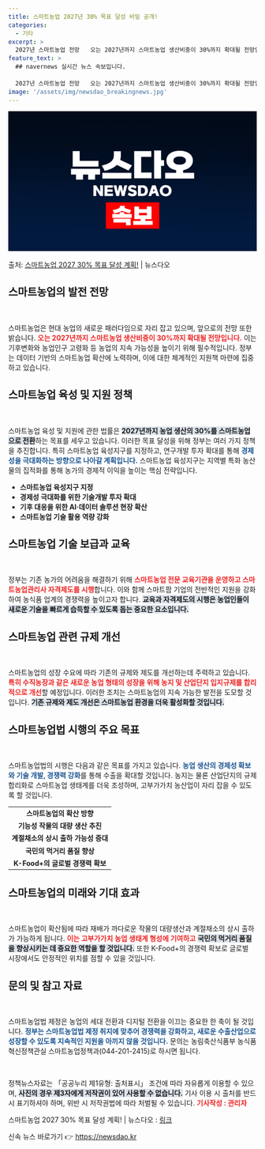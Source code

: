 ```yaml
---
title: 스마트농업 2027년 30% 목표 달성 비밀 공개!
categories:
  - 기타
excerpt: >
  2027년 스마트농업 전망   오는 2027년까지 스마트농업 생산비중이 30%까지 확대될 전망입니다. 농림축…
feature_text: >
  ## navernews 실시간 뉴스 속보입니다.

  2027년 스마트농업 전망   오는 2027년까지 스마트농업 생산비중이 30%까지 확대될 전망입니다. 농림축…
image: '/assets/img/newsdao_breakingnews.jpg'
---
```


![뉴스다오 속보](/assets/img/newsdao_breakingnews.jpg)

<p>출처: <a href="https://newsdao.kr/5045" rel="dofollow">스마트농업 2027 30% 목표 달성 계획!</a> | 뉴스다오</p>

<h2 data-ke-size="size26">스마트농업의 발전 전망</h2>
<p data-ke-size="size16">&nbsp;</p>
스마트농업은 현대 농업의 새로운 패러다임으로 자리 잡고 있으며, 앞으로의 전망 또한 밝습니다. <b><span style="color: #ee2323;">오는 2027년까지 스마트농업 생산비중이 30%까지 확대될 전망입니다.</span></b> 이는 기후변화와 농업인구 고령화 등 농업의 지속 가능성을 높이기 위해 필수적입니다. 정부는 데이터 기반의 스마트농업 확산에 노력하며, 이에 대한 체계적인 지원책 마련에 집중하고 있습니다. 

<h2 data-ke-size="size26">스마트농업 육성 및 지원 정책</h2>
<p data-ke-size="size16">&nbsp;</p>
스마트농업 육성 및 지원에 관한 법률은 <b><span style="background-color: #21538527;">2027년까지 농업 생산의 30%를 스마트농업으로 전환</span></b>하는 목표를 세우고 있습니다. 이러한 목표 달성을 위해 정부는 여러 가지 정책을 추진합니다. 특히 스마트농업 육성지구를 지정하고, 연구개발 투자 확대를 통해 <b><span style="color: #1a5490;">경제성을 극대화하는 방향으로 나아갈 계획입니다.</span></b> 스마트농업 육성지구는 지역별 특화 농산물의 집적화를 통해 농가의 경제적 이익을 높이는 핵심 전략입니다.

<ul>
<li><b>스마트농업 육성지구 지정</b></li>
<li><b>경제성 극대화를 위한 기술개발 투자 확대</b></li>
<li><b>기후 대응을 위한 AI·데이터 솔루션 현장 확산</b></li>
<li><b>스마트농업 기술 활용 역량 강화</b></li>
</ul>

<h2 data-ke-size="size26">스마트농업 기술 보급과 교육</h2>
<p data-ke-size="size16">&nbsp;</p>
정부는 기존 농가의 어려움을 해결하기 위해 <b><span style="color: #ee2323;">스마트농업 전문 교육기관을 운영하고 스마트농업관리사 자격제도를 시행</span></b>합니다. 이와 함께 스마트팜 기업의 전반적인 지원을 강화하여 농식품 업계의 경쟁력을 높이고자 합니다. <b><span style="background-color: #21538527;">교육과 자격제도의 시행은 농업인들이 새로운 기술을 빠르게 습득할 수 있도록 돕는 중요한 요소입니다.</span></b>

<h2 data-ke-size="size26">스마트농업 관련 규제 개선</h2>
<p data-ke-size="size16">&nbsp;</p>
스마트농업의 성장 수요에 따라 기존의 규제와 제도를 개선하는데 주력하고 있습니다. <b><span style="color: #ee2323;">특히 수직농장과 같은 새로운 농업 형태의 성장을 위해 농지 및 산업단지 입지규제를 합리적으로 개선</span></b>할 예정입니다. 이러한 조치는 스마트농업의 지속 가능한 발전을 도모할 것입니다. <b><span style="background-color: #21538527;">기존 규제와 제도 개선은 스마트농업 환경을 더욱 활성화할 것입니다.</span></b>

<h2 data-ke-size="size26">스마트농업법 시행의 주요 목표</h2>
<p data-ke-size="size16">&nbsp;</p>
스마트농업법의 시행은 다음과 같은 목표를 가지고 있습니다. <b><span style="color: #1a5490;">농업 생산의 경제성 확보와 기술 개발, 경쟁력 강화</span></b>를 통해 수출을 확대할 것입니다. 농지는 물론 산업단지의 규제 합리화로 스마트농업 생태계를 더욱 조성하며, 고부가가치 농산업이 자리 잡을 수 있도록 할 것입니다. 

<table>
<tr>
<td style="text-align: center; height: 17px;"><b>스마트농업의 확산 방향</b></td>
</tr>
<tr>
<td style="text-align: center; height: 17px;"><b>기능성 작물의 대량 생산 추진</b></td>
</tr>
<tr>
<td style="text-align: center; height: 17px;"><b>계절채소의 상시 출하 가능성 증대</b></td>
</tr>
<tr>
<td style="text-align: center; height: 17px;"><b>국민의 먹거리 품질 향상</b></td>
</tr>
<tr>
<td style="text-align: center; height: 17px;"><b>K-Food+의 글로벌 경쟁력 확보</b></td>
</tr>
</table>

<h2 data-ke-size="size26">스마트농업의 미래와 기대 효과</h2>
<p data-ke-size="size16">&nbsp;</p>
스마트농업이 확산됨에 따라 재배가 까다로운 작물의 대량생산과 계절채소의 상시 출하가 가능하게 됩니다. <b><span style="color: #ee2323;">이는 고부가가치 농업 생태계 형성에 기여하고</span></b> <b><span style="background-color: #21538527;">국민의 먹거리 품질을 향상시키는 데 중요한 역할을 할 것입니다.</span></b> 또한 K-Food+의 경쟁력 확보로 글로벌 시장에서도 안정적인 위치를 점할 수 있을 것입니다.

<h2 data-ke-size="size26">문의 및 참고 자료</h2>
<p data-ke-size="size16">&nbsp;</p>
스마트농업법 제정은 농업의 세대 전환과 디지털 전환을 이끄는 중요한 한 축이 될 것입니다. <b><span style="color: #1a5490;">정부는 스마트농업법 제정 취지에 맞추어 경쟁력을 강화하고, 새로운 수출산업으로 성장할 수 있도록 지속적인 지원을 아끼지 않을 것입니다.</span></b> 문의는 농림축산식품부 농식품혁신정책관실 스마트농업정책과(044-201-2415)로 하시면 됩니다. 

<p data-ke-size="size16">&nbsp;</p>
정책뉴스자료는 「공공누리 제1유형: 출처표시」 조건에 따라 자유롭게 이용할 수 있으며, <b><span style="background-color: #21538527;">사진의 경우 제3자에게 저작권이 있어 사용할 수 없습니다.</span></b> 기사 이용 시 출처를 반드시 표기하셔야 하며, 위반 시 저작권법에 따라 처벌될 수 있습니다. <b><span style="color: #ee2323;">기사작성 : 관리자</span></b>

스마트농업 2027 30% 목표 달성 계획! | 뉴스다오  : <a href="https://newsdao.kr/5045">링크</a> 

신속 뉴스 바로가기 👉 <a href="https://newsdao.kr" rel="dofollow">https://newsdao.kr</a>


